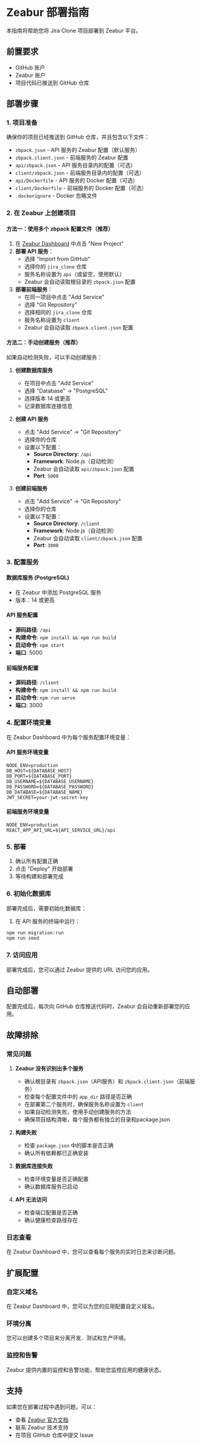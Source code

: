 # Zeabur 部署指南

本指南将帮助您将 Jira Clone 项目部署到 Zeabur 平台。

## 前置要求

- GitHub 账户
- Zeabur 账户
- 项目代码已推送到 GitHub 仓库

## 部署步骤

### 1. 项目准备

确保你的项目已经推送到 GitHub 仓库，并且包含以下文件：
- `zbpack.json` - API 服务的 Zeabur 配置（默认服务）
- `zbpack.client.json` - 前端服务的 Zeabur 配置
- `api/zbpack.json` - API 服务目录内的配置（可选）
- `client/zbpack.json` - 前端服务目录内的配置（可选）
- `api/Dockerfile` - API 服务的 Docker 配置（可选）
- `client/Dockerfile` - 前端服务的 Docker 配置（可选）
- `.dockerignore` - Docker 忽略文件

### 2. 在 Zeabur 上创建项目

#### 方法一：使用多个 zbpack 配置文件（推荐）

1. 在 [Zeabur Dashboard](https://dash.zeabur.com) 中点击 "New Project"
2. **部署 API 服务**：
   - 选择 "Import from GitHub"
   - 选择你的 `jira_clone` 仓库
   - 服务名称设置为 `api`（或留空，使用默认）
   - Zeabur 会自动读取根目录的 `zbpack.json` 配置
3. **部署前端服务**：
   - 在同一项目中点击 "Add Service"
   - 选择 "Git Repository"
   - 选择相同的 `jira_clone` 仓库
   - 服务名称设置为 `client`
   - Zeabur 会自动读取 `zbpack.client.json` 配置

#### 方法二：手动创建服务（推荐）

如果自动检测失败，可以手动创建服务：

1. **创建数据库服务**
   - 在项目中点击 "Add Service"
   - 选择 "Database" → "PostgreSQL"
   - 选择版本 14 或更高
   - 记录数据库连接信息

2. **创建 API 服务**
   - 点击 "Add Service" → "Git Repository"
   - 选择你的仓库
   - 设置以下配置：
     - **Source Directory**: `/api`
     - **Framework**: Node.js（自动检测）
     - Zeabur 会自动读取 `api/zbpack.json` 配置
     - **Port**: `5000`

3. **创建前端服务**
   - 点击 "Add Service" → "Git Repository"
   - 选择你的仓库
   - 设置以下配置：
     - **Source Directory**: `/client`
     - **Framework**: Node.js（自动检测）
     - Zeabur 会自动读取 `client/zbpack.json` 配置
     - **Port**: `3000`

### 3. 配置服务

#### 数据库服务 (PostgreSQL)
- 在 Zeabur 中添加 PostgreSQL 服务
- 版本：14 或更高

#### API 服务配置
- **源码路径**: `/api`
- **构建命令**: `npm install && npm run build`
- **启动命令**: `npm start`
- **端口**: 5000

#### 前端服务配置
- **源码路径**: `/client`
- **构建命令**: `npm install && npm run build`
- **启动命令**: `npm run serve`
- **端口**: 3000

### 4. 配置环境变量

在 Zeabur Dashboard 中为每个服务配置环境变量：

#### API 服务环境变量
```
NODE_ENV=production
DB_HOST=${DATABASE_HOST}
DB_PORT=${DATABASE_PORT}
DB_USERNAME=${DATABASE_USERNAME}
DB_PASSWORD=${DATABASE_PASSWORD}
DB_DATABASE=${DATABASE_NAME}
JWT_SECRET=your-jwt-secret-key
```

#### 前端服务环境变量
```
NODE_ENV=production
REACT_APP_API_URL=${API_SERVICE_URL}/api
```

### 5. 部署

1. 确认所有配置正确
2. 点击 "Deploy" 开始部署
3. 等待构建和部署完成

### 6. 初始化数据库

部署完成后，需要初始化数据库：

1. 在 API 服务的终端中运行：
```bash
npm run migration:run
npm run seed
```

### 7. 访问应用

部署完成后，您可以通过 Zeabur 提供的 URL 访问您的应用。

## 自动部署

配置完成后，每次向 GitHub 仓库推送代码时，Zeabur 会自动重新部署您的应用。

## 故障排除

### 常见问题

1. **Zeabur 没有识别出多个服务**
   - 确认根目录有 `zbpack.json`（API服务）和 `zbpack.client.json`（前端服务）
   - 检查每个配置文件中的 `app_dir` 路径是否正确
   - 在部署第二个服务时，确保服务名称设置为 `client`
   - 如果自动检测失败，使用手动创建服务的方法
   - 确保项目结构清晰，每个服务都有独立的目录和package.json

2. **构建失败**
   - 检查 `package.json` 中的脚本是否正确
   - 确认所有依赖都已正确安装

3. **数据库连接失败**
   - 检查环境变量是否正确配置
   - 确认数据库服务已启动

4. **API 无法访问**
   - 检查端口配置是否正确
   - 确认健康检查路径存在

### 日志查看

在 Zeabur Dashboard 中，您可以查看每个服务的实时日志来诊断问题。

## 扩展配置

### 自定义域名

在 Zeabur Dashboard 中，您可以为您的应用配置自定义域名。

### 环境分离

您可以创建多个项目来分离开发、测试和生产环境。

### 监控和告警

Zeabur 提供内置的监控和告警功能，帮助您监控应用的健康状态。

## 支持

如果您在部署过程中遇到问题，可以：
- 查看 [Zeabur 官方文档](https://docs.zeabur.com)
- 联系 Zeabur 技术支持
- 在项目 GitHub 仓库中提交 Issue